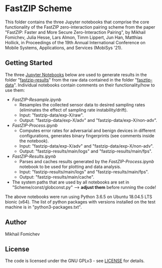 # FastZIP Scheme

This folder contains the three Jupyter notebooks that comprise the core functionality of the FastZIP zero-interaction pairing scheme from the paper "FastZIP: Faster and More Secure Zero-Interaction Pairing", by Mikhail Fomichev, Julia Hesse, Lars Almon, Timm Lippert, Jun Han, Matthias Hollick, in Proceedings of the 19th Annual International Conference on Mobile Systems, Applications, and Services (MobiSys '21).

## Getting Started

The three [Jupyter Notebooks](https://jupyter.org/) below are used to generate results in the folder "[fastzip-results](https://dx.doi.org/10.5281/zenodo.4911390)" from the raw data contained in the folder "[fasztip-data](https://dx.doi.org/10.5281/zenodo.4906396)". Individual notebooks contain comments on their functionality/how to use them:

* *FastZIP-Resample.ipynb* 
  * Resamples the collected sensor data to desired sampling rates (eliminates the effect of sampling rate instability/drift).
  * Input: "fastzip-data/exp-X/raw".
  * Output: "fastzip-data/exp-X/adv" and "fastzip-data/exp-X/non-adv".
* *FastZIP-Process.ipynb*
  * Computes error rates for adversarial and benign devices in different configurations, generates binary fingerprints (see comments inside the notebook).
  * Input: "fastzip-data/exp-X/adv" and "fastzip-data/exp-X/non-adv".
  * Output:  "fastzip-results/main/logs" and "fastzip-results/main/fps".
* *FastZIP-Results.ipynb*
  * Parses and caches results generated by the *FastZIP-Process.ipynb* notebook to be used for plotting and data analysis.
  * Input: "fastzip-results/main/logs" and "fastzip-results/main/fps".
  * Output: "fastzip-results/main/cache".
* The system paths that are used by all notebooks are set in "Scheme/const/globconst.py" --> **adjust them** before running the code!

The above notebooks were run using Python 3.6.5 on Ubuntu 18.04.5 LTS bionic (x64). The list of python packages with versions installed on the test machine is in "python3-packages.txt".


## Author

Mikhail Fomichev


## License

The code is licensed under the GNU GPLv3 - see [LICENSE](https://github.com/seemoo-lab/fastzip/blob/main/LICENSE) for details.
